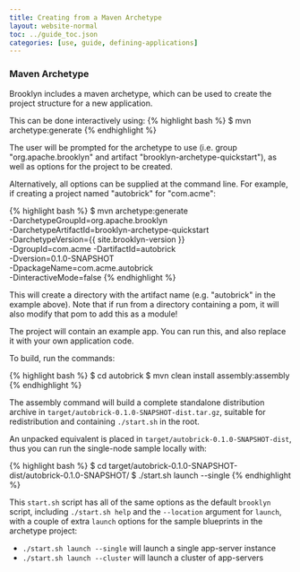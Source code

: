 ```yaml
---
title: Creating from a Maven Archetype
layout: website-normal
toc: ../guide_toc.json
categories: [use, guide, defining-applications]
---
```


### Maven Archetype

Brooklyn includes a maven archetype, which can be used to create the project structure for a new application.

This can be done interactively using:
{% highlight bash %}
$ mvn archetype:generate
{% endhighlight %}

The user will be prompted for the archetype to use (i.e. group "org.apache.brooklyn" 
and artifact "brooklyn-archetype-quickstart"), as well as options for the project 
to be created.

Alternatively, all options can be supplied at the command line. For example, 
if creating a project named "autobrick" for "com.acme":

{% highlight bash %}
$ mvn archetype:generate \
	-DarchetypeGroupId=org.apache.brooklyn \
	-DarchetypeArtifactId=brooklyn-archetype-quickstart \
	-DarchetypeVersion={{ site.brooklyn-version }} \
	-DgroupId=com.acme -DartifactId=autobrick \
	-Dversion=0.1.0-SNAPSHOT \
	-DpackageName=com.acme.autobrick \
	-DinteractiveMode=false
{% endhighlight %}

This will create a directory with the artifact name (e.g. "autobrick" in the example above).
Note that if run from a directory containing a pom, it will also modify that pom to add this as a module!

The project will contain an example app. You can run this, and also replace it with your own
application code.

To build, run the commands:

{% highlight bash %}
$ cd autobrick
$ mvn clean install assembly:assembly
{% endhighlight %}

The assembly command will build a complete standalone distribution archive in `target/autobrick-0.1.0-SNAPSHOT-dist.tar.gz`,
suitable for redistribution and containing `./start.sh` in the root.

An unpacked equivalent is placed in `target/autobrick-0.1.0-SNAPSHOT-dist`,
thus you can run the single-node sample locally with:

{% highlight bash %}
$ cd target/autobrick-0.1.0-SNAPSHOT-dist/autobrick-0.1.0-SNAPSHOT/
$ ./start.sh launch --single
{% endhighlight %}

This `start.sh` script has all of the same options as the default `brooklyn` script, 
including `./start.sh help` and the `--location` argument for `launch`,
with a couple of extra `launch` options for the sample blueprints in the archetype project:

- `./start.sh launch --single` will launch a single app-server instance
- `./start.sh launch --cluster` will launch a cluster of app-servers
